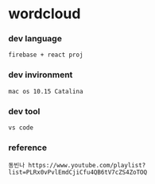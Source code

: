 wordcloud
=========

### dev language
```
firebase + react proj
```

### dev invironment
```
mac os 10.15 Catalina
```

### dev tool

```
vs code
```

### reference

```
동빈나 https://www.youtube.com/playlist?list=PLRx0vPvlEmdCjiCfu4QB6tV7cZS4ZoTOQ
```
